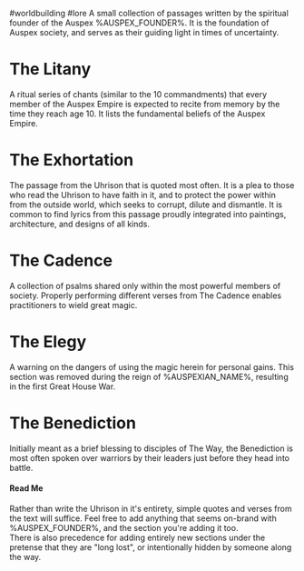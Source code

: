 #worldbuilding #lore 
A small collection of passages written by the spiritual founder of the Auspex %AUSPEX_FOUNDER%. It is the foundation of Auspex society, and serves as their guiding light in times of uncertainty.

# The Litany
A ritual series of chants (similar to the 10 commandments) that every member of the Auspex Empire is expected to recite from memory by the time they reach age 10. It lists the fundamental beliefs of the Auspex Empire.
# The Exhortation
The passage from the Uhrison that is quoted most often. It is a plea to those who read the Uhrison to have faith in it, and to protect the power within from the outside world, which seeks to corrupt, dilute and dismantle. It is common to find lyrics from this passage proudly integrated into paintings, architecture, and designs of all kinds.
# The Cadence
A collection of psalms shared only within the most powerful members of society. Properly performing different verses from The Cadence enables practitioners to wield great magic.
# The Elegy
A warning on the dangers of using the magic herein for personal gains. This section was removed during the reign of %AUSPEXIAN_NAME%, resulting in the first Great House War.
# The Benediction
Initially meant as a brief blessing to disciples of The Way, the Benediction is most often spoken over warriors by their leaders just before they head into battle.


#### Read Me
Rather than write the Uhrison in it's entirety, simple quotes and verses from the text will suffice. Feel free to add anything that seems on-brand with %AUSPEX_FOUNDER%, and the section you're adding it too.  
There is also precedence for adding entirely new sections under the pretense that they are "long lost", or intentionally hidden by someone along the way.